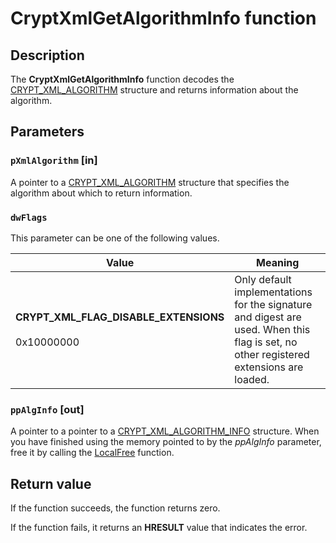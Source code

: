 # CryptXmlGetAlgorithmInfo function

## Description

The **CryptXmlGetAlgorithmInfo** function decodes the [CRYPT_XML_ALGORITHM](https://learn.microsoft.com/windows/desktop/api/cryptxml/ns-cryptxml-crypt_xml_algorithm) structure and returns information about the algorithm.

## Parameters

### `pXmlAlgorithm` [in]

A pointer to a [CRYPT_XML_ALGORITHM](https://learn.microsoft.com/windows/desktop/api/cryptxml/ns-cryptxml-crypt_xml_algorithm) structure that specifies the algorithm about which to return information.

### `dwFlags`

This parameter can be one of the following values.

| Value | Meaning |
| --- | --- |
| **CRYPT_XML_FLAG_DISABLE_EXTENSIONS**<br><br>0x10000000 | Only default implementations for the signature and digest are used. When this flag is set, no other registered extensions are loaded. |

### `ppAlgInfo` [out]

A pointer to a pointer to a [CRYPT_XML_ALGORITHM_INFO](https://learn.microsoft.com/windows/desktop/api/cryptxml/ns-cryptxml-crypt_xml_algorithm_info) structure. When you have finished using the memory pointed to by the *ppAlgInfo* parameter, free it by calling the [LocalFree](https://learn.microsoft.com/windows/desktop/api/winbase/nf-winbase-localfree) function.

## Return value

If the function succeeds, the function returns zero.

If the function fails, it returns an **HRESULT** value that indicates the error.